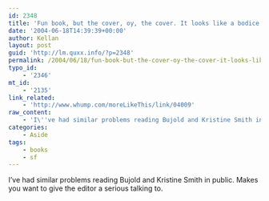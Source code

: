 ```yaml
---
id: 2348
title: 'Fun book, but the cover, oy, the cover. It looks like a bodice ripper with the heroine in an empire-waisted dress clutched by a winged, bare-chested hunk.'
date: '2004-06-18T14:39:39+00:00'
author: Kellan
layout: post
guid: 'http://lm.quxx.info/?p=2348'
permalink: /2004/06/18/fun-book-but-the-cover-oy-the-cover-it-looks-like-a-bodice-ripper-with-the-heroine-in-an-empire-waisted-dress-clutched-by-a-winged-bare-chested-hunk/
typo_id:
    - '2346'
mt_id:
    - '2135'
link_related:
    - 'http://www.whump.com/moreLikeThis/link/04009'
raw_content:
    - 'I\''ve had similar problems reading Bujold and Kristine Smith in public.  Makes you want to give the editor a serious talking to.'
categories:
    - Aside
tags:
    - books
    - sf
---
```


I’ve had similar problems reading Bujold and Kristine Smith in public. Makes you want to give the editor a serious talking to.